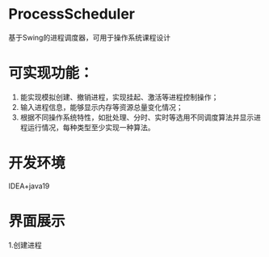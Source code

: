 # ProcessScheduler
基于Swing的进程调度器，可用于操作系统课程设计
# 可实现功能：
1. 能实现模拟创建、撤销进程，实现挂起、激活等进程控制操作；
2. 输入进程信息，能够显示内存等资源总量变化情况；
3. 根据不同操作系统特性，如批处理、分时、实时等选用不同调度算法并显示进程运行情况，每种类型至少实现一种算法。
# 开发环境
IDEA+java19
# 界面展示
1.创建进程
